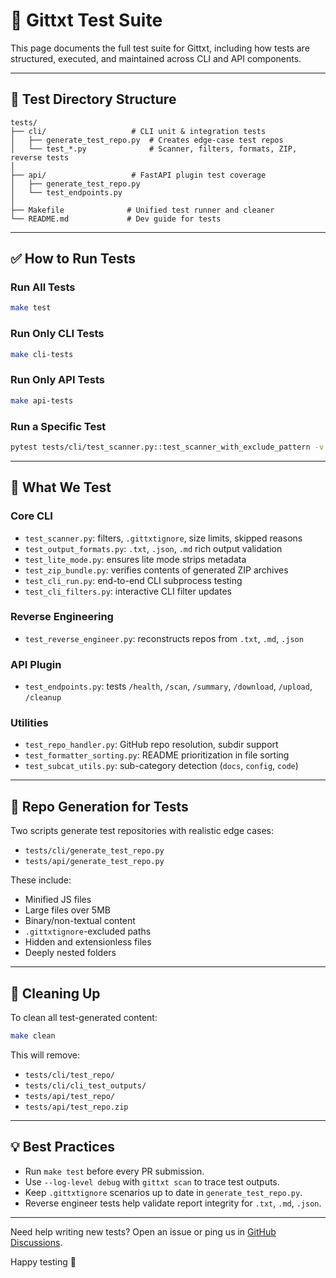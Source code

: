 # 🧪 Gittxt Test Suite

This page documents the full test suite for Gittxt, including how tests are structured, executed, and maintained across CLI and API components.

---

## 📁 Test Directory Structure

```
tests/
├── cli/                   # CLI unit & integration tests
│   ├── generate_test_repo.py  # Creates edge-case test repos
│   └── test_*.py              # Scanner, filters, formats, ZIP, reverse tests
│
├── api/                   # FastAPI plugin test coverage
│   ├── generate_test_repo.py
│   └── test_endpoints.py
│
├── Makefile              # Unified test runner and cleaner
└── README.md             # Dev guide for tests
```

---

## ✅ How to Run Tests

### Run All Tests
```bash
make test
```

### Run Only CLI Tests
```bash
make cli-tests
```

### Run Only API Tests
```bash
make api-tests
```

### Run a Specific Test
```bash
pytest tests/cli/test_scanner.py::test_scanner_with_exclude_pattern -v
```

---

## 🧪 What We Test

### Core CLI
- `test_scanner.py`: filters, `.gittxtignore`, size limits, skipped reasons
- `test_output_formats.py`: `.txt`, `.json`, `.md` rich output validation
- `test_lite_mode.py`: ensures lite mode strips metadata
- `test_zip_bundle.py`: verifies contents of generated ZIP archives
- `test_cli_run.py`: end-to-end CLI subprocess testing
- `test_cli_filters.py`: interactive CLI filter updates

### Reverse Engineering
- `test_reverse_engineer.py`: reconstructs repos from `.txt`, `.md`, `.json`

### API Plugin
- `test_endpoints.py`: tests `/health`, `/scan`, `/summary`, `/download`, `/upload`, `/cleanup`

### Utilities
- `test_repo_handler.py`: GitHub repo resolution, subdir support
- `test_formatter_sorting.py`: README prioritization in file sorting
- `test_subcat_utils.py`: sub-category detection (`docs`, `config`, `code`)

---

## 🔄 Repo Generation for Tests

Two scripts generate test repositories with realistic edge cases:

- `tests/cli/generate_test_repo.py`
- `tests/api/generate_test_repo.py`

These include:
- Minified JS files
- Large files over 5MB
- Binary/non-textual content
- `.gittxtignore`-excluded paths
- Hidden and extensionless files
- Deeply nested folders

---

## 🧼 Cleaning Up

To clean all test-generated content:

```bash
make clean
```

This will remove:
- `tests/cli/test_repo/`
- `tests/cli/cli_test_outputs/`
- `tests/api/test_repo/`
- `tests/api/test_repo.zip`

---

## 💡 Best Practices

- Run `make test` before every PR submission.
- Use `--log-level debug` with `gittxt scan` to trace test outputs.
- Keep `.gittxtignore` scenarios up to date in `generate_test_repo.py`.
- Reverse engineer tests help validate report integrity for `.txt`, `.md`, `.json`.

---

Need help writing new tests? Open an issue or ping us in [GitHub Discussions](https://github.com/sandy-sp/gittxt/discussions).

Happy testing 🚀
